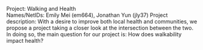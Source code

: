 Project: Walking and Health <br>
Names/NetIDs: Emily Mei (em664), Jonathan Yun (jly37)
Project description:
With a desire to improve both local health and communities, we propose a project taking a closer look at the intersection between the two. In doing so, the main question for our project is: How does walkability impact health? 
